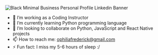 ![Black Minimal Business Personal Profile Linkedin Banner](https://user-images.githubusercontent.com/76613993/200097145-a17b0a4a-12ce-47c8-b383-19d91b55145d.png)


- 🔭 I’m working as a Coding Instructor
- 🌱 I’m currently learning Python programming language 
- 👯 I’m looking to collaborate on Python, JavaScript and React Native projects
- 📫 How to reach me: ophiliafrederick@gmail.com
- ⚡ Fun fact: I miss my 5-6 hours of sleep :/
